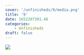 ```yaml
---
cover: '/unfinisheds/9/media.png'
title: '9'
date: 1652207301.46
categories:
    - Unfinisheds
draft: false
---
```


![](media.png)

                